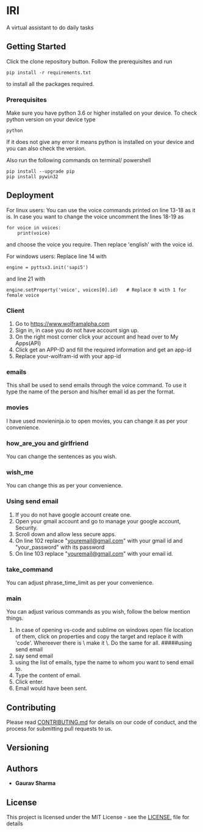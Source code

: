 # IRI

A virtual assistant to do daily tasks

## Getting Started

Click the clone repository button. Follow the prerequisites and run 
```
pip install -r requirements.txt
```

to install all the packages required.

### Prerequisites

Make sure you have python 3.6 or higher installed on your device. To check 
python version on your device type

```
python
```
If it does not give any error it means python is installed on your device
and you can also check the version.

Also run the following commands on terminal/ powershell
```
pip install --upgrade pip
pip install pywin32
```
## Deployment

For linux users: You can use the voice commands printed on line 13-18 as it is. In case you want to change the voice
uncomment the lines 18-19 as
```
for voice in voices:
    print(voice)
```
and choose the voice you require. Then replace 'english' with the voice id.

For windows users: Replace line 14 with
```
engine = pyttsx3.init('sapi5')
```
and line 21 with
```
engine.setProperty('voice', voices[0].id)   # Replace 0 with 1 for female voice
```
### Client
1) Go to https://www.wolframalpha.com
2) Sign in, in case you do not have account sign up.
3) On the right most corner click your account and head over to My Apps(API)
4) Click get an APP-ID and fill the required information and get an app-id
5) Replace your-wolfram-id with your app-id

### emails
This shall be used to send emails through the voice command. To use it
type the name of the person and his/her email id as per the format.

### movies
I have used movieninja.io to open movies, you can change it as per your convenience.

### how_are_you and girlfriend
You can change the sentences as you wish.

### wish_me
You can change this as per your convenience. 

### Using send email 
1) If you do not have google account create one.
2) Open your gmail account and go to manage your google account, Security.
3) Scroll down and allow less secure apps.
4) On line 102 replace "youremail@gmail.com" with your gmail id and "your_password" with its password
5) On line 103 replace "youremail@gmail.com" with your email id.

### take_command
You can adjust phrase_time_limit as per your convenience.

### main
You can adjust various commands as you wish, follow the below mention things.
1) In case of opening vs-code and sublime on windows open file location 
of them, click on properties and copy the target and replace it with 'code'. 
Whereever there is \ make it \\. Do the same for all.
#####using send email
1) say send email
2) using the list of emails, type the name to whom you want to send email to.
3) Type the content of email.
4) Click enter.
5) Email would have been sent.

## Contributing

Please read [CONTRIBUTING.md](https://gist.github.com/PurpleBooth/b24679402957c63ec426) for details on our code of conduct, and the process for submitting pull requests to us.

## Versioning


## Authors

* **Gaurav Sharma** 

## License

This project is licensed under the MIT License - see the [LICENSE.](LICENSE) file for details

